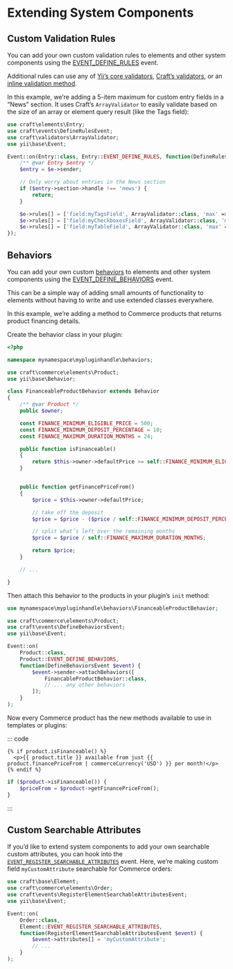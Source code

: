 # Extending System Components

## Custom Validation Rules

You can add your own custom validation rules to elements and other system components using the [EVENT_DEFINE_RULES](craft3:craft\base\Model#event-define-rules) event.

Additional rules can use any of [Yii’s core validators](https://www.yiiframework.com/doc/guide/2.0/en/tutorial-core-validators), [Craft’s validators](https://github.com/craftcms/cms/tree/develop/src/validators), or an [inline validation method](https://www.yiiframework.com/doc/guide/2.0/en/input-validation#inline-validators).

In this example, we’re adding a 5-item maximum for custom entry fields in a “News” section. It uses Craft’s `ArrayValidator` to easily validate based on the size of an array or element query result (like the Tags field):

```php
use craft\elements\Entry;
use craft\events\DefineRulesEvent;
use craft\validators\ArrayValidator;
use yii\base\Event;

Event::on(Entry::class, Entry::EVENT_DEFINE_RULES, function(DefineRulesEvent $e) {
    /** @var Entry $entry */
    $entry = $e->sender;

    // Only worry about entries in the News section
    if ($entry->section->handle !== 'news') {
        return;
    }

    $e->rules[] = ['field:myTagsField', ArrayValidator::class, 'max' => 5, 'on' => Entry::SCENARIO_LIVE];
    $e->rules[] = ['field:myCheckboxesField', ArrayValidator::class, 'max' => 5, 'on' => Entry::SCENARIO_LIVE];
    $e->rules[] = ['field:myTableField', ArrayValidator::class, 'max' => 5, 'on' => Entry::SCENARIO_LIVE];
});
```

## Behaviors

You can add your own custom [behaviors](https://www.yiiframework.com/doc/guide/2.0/en/concept-behaviors) to elements and other system components using the [EVENT_DEFINE_BEHAVIORS](craft3:craft\base\Model#event-define-behaviors) event.

This can be a simple way of adding small amounts of functionality to elements without having to write and use extended classes everywhere.

In this example, we’re adding a method to Commerce products that returns product financing details.

Create the behavior class in your plugin:

```php
<?php

namespace mynamespace\mypluginhandle\behaviors;

use craft\commerce\elements\Product;
use yii\base\Behavior;

class FinanceableProductBehavior extends Behavior
{
    /** @var Product */
    public $owner;

    const FINANCE_MINIMUM_ELIGIBLE_PRICE = 500;
    const FINANCE_MINIMUM_DEPOSIT_PERCENTAGE = 10;
    const FINANCE_MAXIMUM_DURATION_MONTHS = 24;

    public function isFinanceable()
    {
        return $this->owner->defaultPrice >= self::FINANCE_MINIMUM_ELIGIBLE_PRICE;
    }


    public function getFinancePriceFrom()
    {
        $price = $this->owner->defaultPrice;

        // take off the deposit
        $price = $price - ($price / self::FINANCE_MINIMUM_DEPOSIT_PERCENTAGE);

        // split what’s left over the remaining months
        $price = $price / self::FINANCE_MAXIMUM_DURATION_MONTHS;

        return $price;
    }

    // ...

}
```

Then attach this behavior to the products in your plugin’s `init` method:

```php
use mynamespace\mypluginhandle\behaviors\FinanceableProductBehavior;

use craft\commerce\elements\Product;
use craft\events\DefineBehaviorsEvent;
use yii\base\Event;

Event::on(
    Product::class,
    Product::EVENT_DEFINE_BEHAVIORS,
    function(DefineBehaviorsEvent $event) {
        $event->sender->attachBehaviors([
            FinancableProductBehavior::class,
            // ... any other behaviors
        ]);
    }
);
```

Now every Commerce product has the new methods available to use in templates or plugins:

::: code
```twig
{% if product.isFinanceable() %}
  <p>{{ product.title }} available from just {{ product.financePriceFrom | commerceCurrency('USD') }} per month!</p>
{% endif %}
```

```php
if ($product->isFinanceable()) {
    $priceFrom = $product->getFinancePriceFrom();
}
```
:::

## Custom Searchable Attributes

If you’d like to extend system components to add your own searchable custom attributes, you can hook into the [`EVENT_REGISTER_SEARCHABLE_ATTRIBUTES`](craft3:craft\base\Element#event-register-searchable-attributes) event. Here, we’re making custom field `myCustomAttribute` searchable for Commerce orders:

```php
use craft\base\Element;
use craft\commerce\elements\Order;
use craft\events\RegisterElementSearchableAttributesEvent;
use yii\base\Event;

Event::on(
    Order::class,
    Element::EVENT_REGISTER_SEARCHABLE_ATTRIBUTES,
    function(RegisterElementSearchableAttributesEvent $event) {
        $event->attributes[] = 'myCustomAttribute';
        // ...
    }
);
```